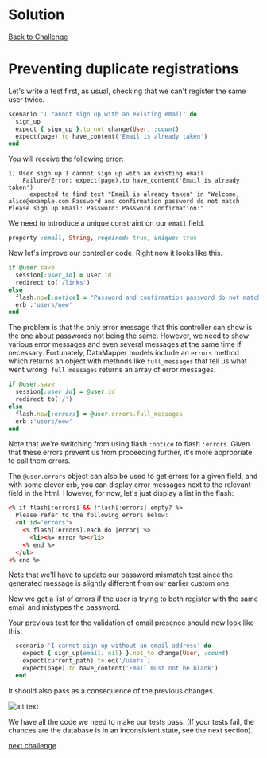 # Solution

[Back to Challenge](../22_preventing_duplicate_registrations.md)

# Preventing duplicate registrations

Let's write a test first, as usual, checking that we can't register the same user twice.

```ruby
scenario 'I cannot sign up with an existing email' do
  sign_up
  expect { sign_up }.to_not change(User, :count)
  expect(page).to have_content('Email is already taken')
end
```

You will receive the following error:

```
1) User sign up I cannot sign up with an existing email
    Failure/Error: expect(page).to have_content('Email is already taken')
      expected to find text "Email is already taken" in "Welcome, alice@example.com Password and confirmation password do not match Please sign up Email: Password: Password Confirmation:"
```

We need to introduce a unique constraint on our `email` field.

```ruby
property :email, String, required: true, unique: true
```

Now let's improve our controller code. Right now it looks like this.

```ruby
if @user.save
  session[:user_id] = user.id
  redirect to('/links')
else
  flash.now[:notice] = "Password and confirmation password do not match"
  erb :'users/new'
end
```
The problem is that the only error message that this controller can show is the one about passwords not being the same. However, we need to show various error messages and even several messages at the same time if necessary.  Fortunately, DataMapper models include an `errors` method which returns an object with methods like `full_messages` that tell us what went wrong.  `full messages` returns an array of error messages.

```ruby
if @user.save
  session[:user_id] = @user.id
  redirect to('/')
else
  flash.now[:errors] = @user.errors.full_messages
  erb :'users/new'
end
```

Note that we're switching from using flash `:notice` to flash `:errors`. Given that these errors prevent us from proceeding further, it's more appropriate to call them errors.

The `@user.errors` object can also be used to get errors for a given field, and with some clever erb, you can display error messages next to the relevant field in the html.  However, for now, let's just display a list in the flash:

```html
<% if flash[:errors] && !flash[:errors].empty? %>
  Please refer to the following errors below:
  <ul id='errors'>
    <% flash[:errors].each do |error| %>
      <li><%= error %></li>
    <% end %>
  </ul>
<% end %>
```

Note that we'll have to update our password mismatch test since the generated message is slightly different from our earlier custom one.

Now we get a list of errors if the user is trying to both register with the same email and mistypes the password.

Your previous test for the validation of email presence should now look like this:

```ruby
  scenario 'I cannot sign up without an email address' do
    expect { sign_up(email: nil) }.not_to change(User, :count)
    expect(current_path).to eq('/users')
    expect(page).to have_content('Email must not be blank')
  end
```

It should also pass as a consequence of the previous changes.

![alt text](https://dchtm6r471mui.cloudfront.net/hackpad.com_jubMxdBrjni_p.52567_1380116432734_Screen%20Shot%202013-09-25%20at%2014.39.55.png "bookmark manager")

We have all the code we need to make our tests pass. (If your tests fail, the chances are the database is in an inconsistent state, see the next section).

[next challenge](../23_.md)
